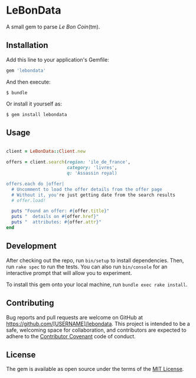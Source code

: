 # LeBonData

A small gem to parse _Le Bon Coin_(tm).

## Installation

Add this line to your application's Gemfile:

```ruby
gem 'lebondata'
```

And then execute:

    $ bundle

Or install it yourself as:

    $ gem install lebondata

## Usage

``` ruby

client = LeBonData::Client.new

offers = client.search(region: 'ile_de_france',
                       category: 'livres',
                       q: 'Assassin royal)

offers.each do |offer|
  # Uncomment to load the offer details from the offer page
  # Without it, you're just getting date from the search results
  # offer.load!

  puts "Found an offer: #{offer.title}"
  puts "  details on #{offer.href}"
  puts "  attributes: #{offer.attr}"
end
```

## Development

After checking out the repo, run `bin/setup` to install
dependencies. Then, run `rake spec` to run the tests. You can also run
`bin/console` for an interactive prompt that will allow you to
experiment.

To install this gem onto your local machine, run `bundle exec rake
install`.

## Contributing

Bug reports and pull requests are welcome on GitHub at
https://github.com/[USERNAME]/lebondata. This project is intended to
be a safe, welcoming space for collaboration, and contributors are
expected to adhere to
the [Contributor Covenant](http://contributor-covenant.org) code of
conduct.


## License

The gem is available as open source under the terms of
the [MIT License](http://opensource.org/licenses/MIT).

